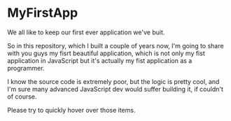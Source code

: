 # MyFirstApp
We all like to keep our first ever application we've buit.

So in this repository, which I built a couple of years now, I'm going to share with you guys my fisrt beautiful application,
which is not only my fist application in JavaScript but it's actually my fist application
as a programmer.

I know the source code is extremely poor, but the logic is pretty cool, and I'm sure  many advanced JavaScript dev would suffer
building it, if couldn't of course.

Please try to quickly hover over those items.
